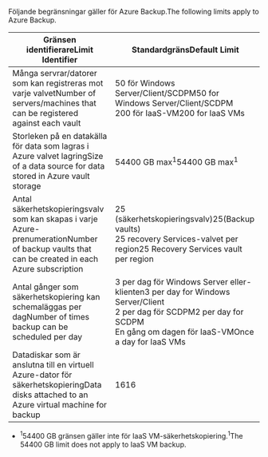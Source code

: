 <span data-ttu-id="db495-101">Följande begränsningar gäller för Azure Backup.</span><span class="sxs-lookup"><span data-stu-id="db495-101">The following limits apply to Azure Backup.</span></span>

| <span data-ttu-id="db495-102">Gränsen identifierare</span><span class="sxs-lookup"><span data-stu-id="db495-102">Limit Identifier</span></span> | <span data-ttu-id="db495-103">Standardgräns</span><span class="sxs-lookup"><span data-stu-id="db495-103">Default Limit</span></span> |
| --- | --- |
| <span data-ttu-id="db495-104">Många servrar/datorer som kan registreras mot varje valvet</span><span class="sxs-lookup"><span data-stu-id="db495-104">Number of servers/machines that can be registered against each vault</span></span> |<span data-ttu-id="db495-105">50 för Windows Server/Client/SCDPM</span><span class="sxs-lookup"><span data-stu-id="db495-105">50 for Windows Server/Client/SCDPM</span></span> <br/> <span data-ttu-id="db495-106">200 för IaaS-VM</span><span class="sxs-lookup"><span data-stu-id="db495-106">200 for IaaS VMs</span></span> |
| <span data-ttu-id="db495-107">Storleken på en datakälla för data som lagras i Azure valvet lagring</span><span class="sxs-lookup"><span data-stu-id="db495-107">Size of a data source for data stored in Azure vault storage</span></span> |<span data-ttu-id="db495-108">54400 GB max<sup>1</sup></span><span class="sxs-lookup"><span data-stu-id="db495-108">54400 GB max<sup>1</sup></span></span> |
| <span data-ttu-id="db495-109">Antal säkerhetskopieringsvalv som kan skapas i varje Azure-prenumeration</span><span class="sxs-lookup"><span data-stu-id="db495-109">Number of backup vaults that can be created in each Azure subscription</span></span> |<span data-ttu-id="db495-110">25 (säkerhetskopieringsvalv)</span><span class="sxs-lookup"><span data-stu-id="db495-110">25(Backup vaults)</span></span> <br/> <span data-ttu-id="db495-111">25 recovery Services-valvet per region</span><span class="sxs-lookup"><span data-stu-id="db495-111">25 Recovery Services vault per region</span></span> |
| <span data-ttu-id="db495-112">Antal gånger som säkerhetskopiering kan schemaläggas per dag</span><span class="sxs-lookup"><span data-stu-id="db495-112">Number of times backup can be scheduled per day</span></span> |<span data-ttu-id="db495-113">3 per dag för Windows Server eller-klienten</span><span class="sxs-lookup"><span data-stu-id="db495-113">3 per day for Windows Server/Client</span></span> <br/> <span data-ttu-id="db495-114">2 per dag för SCDPM</span><span class="sxs-lookup"><span data-stu-id="db495-114">2 per day for SCDPM</span></span> <br/> <span data-ttu-id="db495-115">En gång om dagen för IaaS-VM</span><span class="sxs-lookup"><span data-stu-id="db495-115">Once a day for IaaS VMs</span></span> |
| <span data-ttu-id="db495-116">Datadiskar som är anslutna till en virtuell Azure-dator för säkerhetskopiering</span><span class="sxs-lookup"><span data-stu-id="db495-116">Data disks attached to an Azure virtual machine for backup</span></span> |<span data-ttu-id="db495-117">16</span><span class="sxs-lookup"><span data-stu-id="db495-117">16</span></span> |

* <span data-ttu-id="db495-118"><sup>1</sup>54400 GB gränsen gäller inte för IaaS VM-säkerhetskopiering.</span><span class="sxs-lookup"><span data-stu-id="db495-118"><sup>1</sup>The 54400 GB limit does not apply to IaaS VM backup.</span></span>

